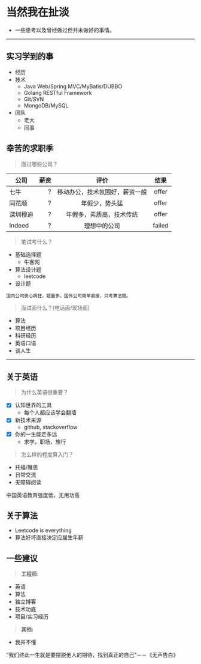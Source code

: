# 当然我在扯淡


- 一些思考以及曾经做过但并未做好的事情。

------

## 实习学到的事
- 经历
- 技术
  - Java Web/Spring MVC/MyBatis/DUBBO
  - Golang RESTful Framework
  - Git/SVN
  - MongoDB/MySQL
- 团队
  - 老大
  - 同事


## 幸苦的求职季

> 面过哪些公司？


| 公司       | 薪资   |  评价  | 结果 |
| --------   | -----:  | :----:  | :---: |
| 七牛       | ? |   移动办公，技术氛围好，薪资一般     | offer|
| 同花顺        |   ?   |   年假少，势头猛   | offer|
| 深圳穆迪      |    ?    |   年假多，素质高，技术传统 | offer|
| Indeed        |   ?  |  理想中的公司 | failed|

> 笔试考什么？

- 基础选择题
  - 牛客网
- 算法设计题
  - leetcode
- 设计题

`国内公司丧心病狂，题量多。国外公司简单直接，只考算法题。`

> 面试面什么？(电话面/现场面)

- 算法
- 项目经历
- 科研经历
- 英语口语
- 谈人生

-----------

## 关于英语

> 为什么英语很重要？

- [x] 认知世界的工具
    - 每个人都应该学会翻墙
- [x] 新技术来源
    - github, stackoverflow
- [x] 你的一生能走多远
    - 求学，职场，旅行

> 怎么样的程度算入门？

- 托福/雅思
- 日常交流
- 无障碍阅读

中国英语教育强度低，无用功高

## 关于算法

- Leetcode is everything
- 算法好坏直接决定应届生年薪

## 一些建议
> **工程师**:

  - 英语
  - 算法
  - 独立博客
  - 技术功底
  - 项目/实习经历
  
> **其他:**

  - 我并不懂

“我们终此一生就是要摆脱他人的期待，找到真正的自己”－－《无声告白》



